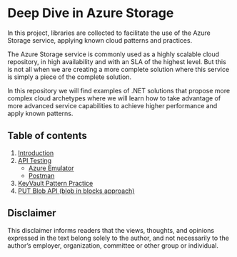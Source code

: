 # **Deep Dive in Azure Storage**
In this project, libraries are collected to facilitate the use of the Azure Storage service, applying known cloud patterns and practices.

The Azure Storage service is commonly used as a highly scalable cloud repository, in high availability and with an SLA of the highest level. But this is not all when we are creating a more complete solution where this service is simply a piece of the complete solution.

In this repository we will find examples of .NET solutions that propose more complex cloud archetypes where we will learn how to take advantage of more advanced service capabilities to achieve higher performance and apply known patterns.

## Table of contents
1. [Introduction](README.md)
2. [API Testing](README.md)
   - [Azure Emulator](README.md)
   - [Postman](README.md) 
3. [KeyVault Pattern Practice](README.md)
4. [PUT Blob API (blob in blocks approach)](README.md)

## Disclaimer 
This disclaimer informs readers that the views, thoughts, and opinions expressed in the text belong solely to the author, and not necessarily to the author’s employer, organization, committee or other group or individual.
